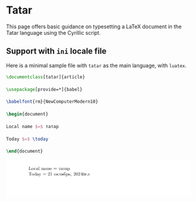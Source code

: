 # Tatar

This page offers basic guidance on typesetting a LaTeX document in the
Tatar language using the Cyrillic script.

## Support with `ini` locale file

Here is a minimal sample file with `tatar` as the main language, with `luatex`.

```tex
\documentclass[tatar]{article}

\usepackage[provide=*]{babel}

\babelfont{rm}{NewComputerModern10}

\begin{document}

Local name $=$ татар

Today $=$ \today

\end{document}
```

![](../media/locale-tatar.png)